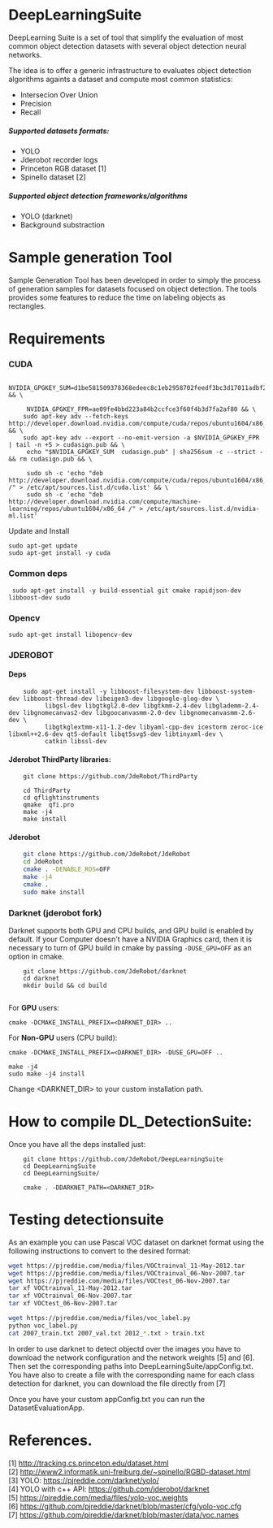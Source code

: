 # DeepLearningSuite
DeepLearning Suite is a set of tool that simplify the evaluation of most common object detection datasets with several object detection neural networks.

The idea is to offer a generic infrastructure to evaluates object detection algorithms againts a dataset and compute most common statistics:
* Intersecion Over Union
* Precision
* Recall



##### Supported datasets formats:
* YOLO
* Jderobot recorder logs
* Princeton RGB dataset [1]
* Spinello dataset [2]

##### Supported object detection frameworks/algorithms
* YOLO (darknet)
* Background substraction



# Sample generation Tool
Sample Generation Tool has been developed in order to simply the process of generation samples for datasets focused on object detection. The tools provides some features to reduce the time on labeling objects as rectangles.


# Requirements

### CUDA

```
   NVIDIA_GPGKEY_SUM=d1be581509378368edeec8c1eb2958702feedf3bc3d17011adbf24efacce4ab5 && \

     NVIDIA_GPGKEY_FPR=ae09fe4bbd223a84b2ccfce3f60f4b3d7fa2af80 && \
    sudo apt-key adv --fetch-keys http://developer.download.nvidia.com/compute/cuda/repos/ubuntu1604/x86_64/7fa2af80.pub && \
    sudo apt-key adv --export --no-emit-version -a $NVIDIA_GPGKEY_FPR | tail -n +5 > cudasign.pub && \
     echo "$NVIDIA_GPGKEY_SUM  cudasign.pub" | sha256sum -c --strict - && rm cudasign.pub && \

     sudo sh -c 'echo "deb http://developer.download.nvidia.com/compute/cuda/repos/ubuntu1604/x86_64 /" > /etc/apt/sources.list.d/cuda.list' && \
     sudo sh -c 'echo "deb http://developer.download.nvidia.com/compute/machine-learning/repos/ubuntu1604/x86_64 /" > /etc/apt/sources.list.d/nvidia-ml.list'
```

Update and Install

```
sudo apt-get update
sudo apt-get install -y cuda
```

### Common deps
```
 sudo apt-get install -y build-essential git cmake rapidjson-dev libboost-dev sudo
```

### Opencv
```
sudo apt-get install libopencv-dev

```

### JDEROBOT
#### Deps

```
    sudo apt-get install -y libboost-filesystem-dev libboost-system-dev libboost-thread-dev libeigen3-dev libgoogle-glog-dev \
          libgsl-dev libgtkgl2.0-dev libgtkmm-2.4-dev libglademm-2.4-dev libgnomecanvas2-dev libgoocanvasmm-2.0-dev libgnomecanvasmm-2.6-dev \
          libgtkglextmm-x11-1.2-dev libyaml-cpp-dev icestorm zeroc-ice libxml++2.6-dev qt5-default libqt5svg5-dev libtinyxml-dev \
          catkin libssl-dev
```

#### Jderobot ThirdParty libraries:
```
    git clone https://github.com/JdeRobot/ThirdParty

    cd ThirdParty
    cd qflightinstruments
    qmake  qfi.pro
    make -j4
    make install

```

#### Jderobot

```bash
    git clone https://github.com/JdeRobot/JdeRobot
    cd JdeRobot
    cmake . -DENABLE_ROS=OFF
    make -j4
    cmake .
    sudo make install
```

### Darknet (jderobot fork)

Darknet supports both GPU and CPU builds, and GPU build is enabled by default.
If your Computer doesn't have a NVIDIA Graphics card, then it is necessary to turn of GPU build in cmake by passing ```-DUSE_GPU=OFF``` as an option in cmake.

```
    git clone https://github.com/JdeRobot/darknet
    cd darknet
    mkdir build && cd build


```

For **GPU** users:<br>
```
cmake -DCMAKE_INSTALL_PREFIX=<DARKNET_DIR> ..
```
For **Non-GPU** users (CPU build):
```
cmake -DCMAKE_INSTALL_PREFIX=<DARKNET_DIR> -DUSE_GPU=OFF ..
```

``` make -j4 ``` <br>
``` sudo make -j4 install ```



Change <DARKNET_DIR> to your custom installation path.

# How to compile DL_DetectionSuite:
Once you have all the deps installed just:

```
    git clone https://github.com/JdeRobot/DeepLearningSuite
    cd DeepLearningSuite
    cd DeepLearningSuite/

    cmake . -DDARKNET_PATH=<DARKNET_DIR>
```


# Testing detectionsuite
As an example you can use Pascal VOC dataset on darknet format using the following instructions to convert to the desired format:
```bash
wget https://pjreddie.com/media/files/VOCtrainval_11-May-2012.tar
wget https://pjreddie.com/media/files/VOCtrainval_06-Nov-2007.tar
wget https://pjreddie.com/media/files/VOCtest_06-Nov-2007.tar
tar xf VOCtrainval_11-May-2012.tar
tar xf VOCtrainval_06-Nov-2007.tar
tar xf VOCtest_06-Nov-2007.tar

wget https://pjreddie.com/media/files/voc_label.py
python voc_label.py
cat 2007_train.txt 2007_val.txt 2012_*.txt > train.txt
```

In order to use darknet to detect objectd over the images you have to download the network configuration and the network weights [5] and [6]. Then set the corresponding paths into DeepLearningSuite/appConfig.txt. You have also to create a file with the corresponding name for each class detection for darknet, you can download the file directly from [7]

Once you have your custom appConfig.txt you can run the DatasetEvaluationApp.

# References.
[1] http://tracking.cs.princeton.edu/dataset.html \
[2] http://www2.informatik.uni-freiburg.de/~spinello/RGBD-dataset.html \
[3] YOLO: https://pjreddie.com/darknet/yolo/ \
[4] YOLO with c++ API: https://github.com/jderobot/darknet \
[5] https://pjreddie.com/media/files/yolo-voc.weights \
[6] https://github.com/pjreddie/darknet/blob/master/cfg/yolo-voc.cfg \
[7] https://github.com/pjreddie/darknet/blob/master/data/voc.names

